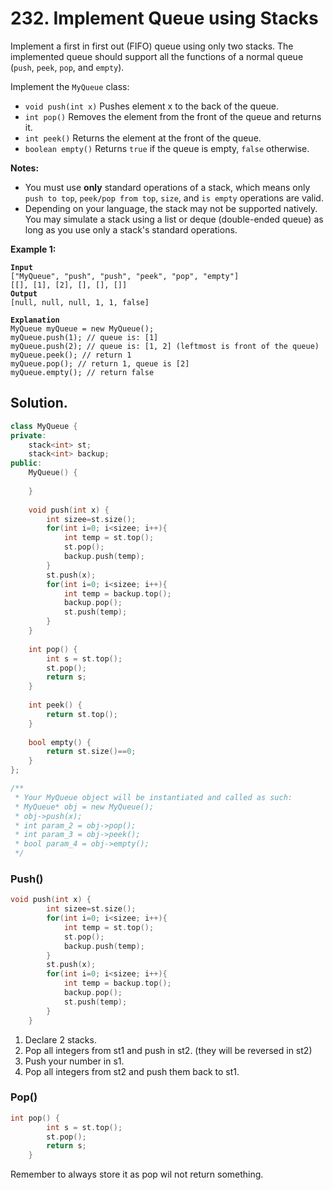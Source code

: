 # 232. Implement Queue using Stacks

Implement a first in first out (FIFO) queue using only two stacks. The implemented queue should support all the functions of a normal queue (`push`, `peek`, `pop`, and `empty`).

Implement the `MyQueue` class:

* `void push(int x)` Pushes element x to the back of the queue.
* `int pop()` Removes the element from the front of the queue and returns it.
* `int peek()` Returns the element at the front of the queue.
* `boolean empty()` Returns `true` if the queue is empty, `false` otherwise.

**Notes:**

* You must use **only** standard operations of a stack, which means only `push to top`, `peek/pop from top`, `size`, and `is empty` operations are valid.
* Depending on your language, the stack may not be supported natively. You may simulate a stack using a list or deque (double-ended queue) as long as you use only a stack's standard operations.

&#x20;

**Example 1:**

<pre><code><strong>Input
</strong>["MyQueue", "push", "push", "peek", "pop", "empty"]
[[], [1], [2], [], [], []]
<strong>Output
</strong>[null, null, null, 1, 1, false]

<strong>Explanation
</strong>MyQueue myQueue = new MyQueue();
myQueue.push(1); // queue is: [1]
myQueue.push(2); // queue is: [1, 2] (leftmost is front of the queue)
myQueue.peek(); // return 1
myQueue.pop(); // return 1, queue is [2]
myQueue.empty(); // return false
</code></pre>



## Solution.

```cpp
class MyQueue {
private:
    stack<int> st;
    stack<int> backup;
public:
    MyQueue() {
        
    }
    
    void push(int x) {
        int sizee=st.size();
        for(int i=0; i<sizee; i++){
            int temp = st.top();
            st.pop();
            backup.push(temp);
        }
        st.push(x);
        for(int i=0; i<sizee; i++){
            int temp = backup.top();
            backup.pop();
            st.push(temp);
        }
    }
    
    int pop() {
        int s = st.top();
        st.pop();
        return s;
    }
    
    int peek() {
        return st.top();
    }
    
    bool empty() {
        return st.size()==0;
    }
};

/**
 * Your MyQueue object will be instantiated and called as such:
 * MyQueue* obj = new MyQueue();
 * obj->push(x);
 * int param_2 = obj->pop();
 * int param_3 = obj->peek();
 * bool param_4 = obj->empty();
 */
```



### Push()

```cpp
void push(int x) {
        int sizee=st.size();
        for(int i=0; i<sizee; i++){
            int temp = st.top();
            st.pop();
            backup.push(temp);
        }
        st.push(x);
        for(int i=0; i<sizee; i++){
            int temp = backup.top();
            backup.pop();
            st.push(temp);
        }
    }
```

1. Declare 2 stacks.
2. Pop all integers from st1 and push in st2. (they will be reversed in st2)
3. Push your number in s1.
4. Pop all integers from st2 and push them back to st1.



### Pop()

```cpp
int pop() {
        int s = st.top();
        st.pop();
        return s;
    }
```

Remember to always store it as pop wil not return something.
